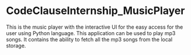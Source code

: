 # CodeClauseInternship_MusicPlayer
This is the music player with the interactive UI for the easy access for the user using Python language. This application can be used to play mp3 songs.
It contains the ability to fetch all the  mp3 songs from the local storage. 
